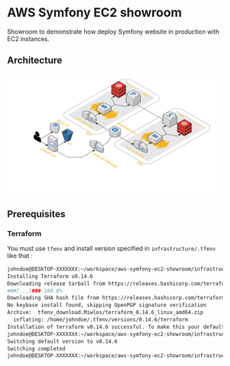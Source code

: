 # AWS Symfony EC2 showroom

Showroom to demonstrate how deploy Symfony website in production with EC2 instances.

## Architecture

![architecture](./docs/architecture.png)

## Prerequisites

### Terraform

You must use `tfenv` and install version specified in `infrastructure/.tfenv` like that : 

```bash
johndoe@DESKTOP-XXXXXXX:~/workspace/aws-symfony-ec2-showroom/infrastructure$ tfenv install 0.14.6
Installing Terraform v0.14.6
Downloading release tarball from https://releases.hashicorp.com/terraform/0.14.6/terraform_0.14.6_linux_amd64.zip
###[...]### 100.0%
Downloading SHA hash file from https://releases.hashicorp.com/terraform/0.14.6/terraform_0.14.6_SHA256SUMS
No keybase install found, skipping OpenPGP signature verification
Archive:  tfenv_download.Miwlos/terraform_0.14.6_linux_amd64.zip
  inflating: /home/johndoe/.tfenv/versions/0.14.6/terraform  
Installation of terraform v0.14.6 successful. To make this your default version, run 'tfenv use 0.14.6'
johndoe@DESKTOP-XXXXXXX:~/workspace/aws-symfony-ec2-showroom/infrastructure$ tfenv use 0.14.6
Switching default version to v0.14.6
Switching completed
johndoe@DESKTOP-XXXXXXX:~/workspace/aws-symfony-ec2-showroom/infrastructure$ 
```
